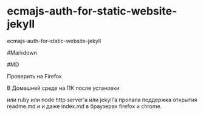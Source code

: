 # ecmajs-auth-for-static-website-jekyll

ecmajs-auth-for-static-website-jekyll

#Markdown 

#MD


Проверить на Firefox

В Домашней среде на ПК после установки 

или ruby или node http server'a или jekyll'a пропала поддержка открытия readme.md и и даже index.md в браузерах firefox и chrome.
